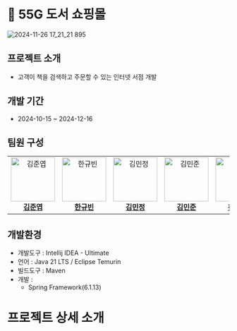 # 📖 55G 도서 쇼핑몰
![2024-11-26 17_21_21 895](https://github.com/user-attachments/assets/1e4933e0-1b56-43c7-983c-42fb3d172838)

## 프로젝트 소개
- 고객이 책을 검색하고 주문할 수 있는 인터넷 서점 개발

 ## 개발 기간
 - 2024-10-15 ~ 2024-12-16

## 팀원 구성
<table>
  <tr>
    <td align="center">
      <img src="https://github.com/FlowerfulFort.png" width="100" height="100" alt="김준엽"/><br>
      <a href="https://github.com/FlowerfulFort"><b>김준엽</b></a>
    </td>
    <td align="center">
      <img src="https://github.com/Gyubin-Han.png" width="100" height="100" alt="한규빈"/><br>
      <a href="https://github.com/Gyubin-Han"><b>한규빈</b></a>
    </td>
    <td align="center">
      <img src="https://github.com/Minjeong63.png" width="100" height="100" alt="김민정"/><br>
      <a href="https://github.com/Minjeong63"><b>김민정</b></a>
    </td>
    <td align="center">
      <img src="https://github.com/desworld.png" width="100" height="100" alt="김민준"/><br>
      <a href="https://github.com/desworld"><b>김민준</b></a>
    </td>
    <td align="center">
      <img src="https://github.com/bobo1006.png" width="100" height="100" alt="천보성"/><br>
      <a href="https://github.com/bobo1006"><b>천보성</b></a>
    </td>
    <td align="center">
      <img src="https://github.com/Jung-won-seok.png" width="100" height="100" alt="정원석"/><br>
      <a href="https://github.com/Jung-won-seok"><b>정원석</b></a>
    </td>
    <td align="center">
      <img src="https://github.com/DooYoungHo.png" width="100" height="100" alt="두영호"/><br>
      <a href="https://github.com/DooYoungHo"><b>두영호</b></a>
    </td>
  </tr>
</table>

## 개발환경
- 개발도구 : Intellij IDEA - Ultimate
- 언어 : Java 21 LTS / Eclipse Temurin
- 빌드도구 : Maven
- 개발 :
  - Spring Framework(6.1.13)



# 프로젝트 상세 소개
